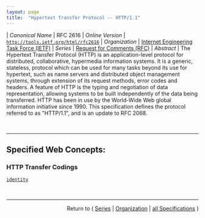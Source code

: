 ```yaml
---
layout: page
title:  "Hypertext Transfer Protocol -- HTTP/1.1"
---
```


| *Canonical Name* | RFC 2616
| *Online Version* | [`http://tools.ietf.org/html/rfc2616`](http://tools.ietf.org/html/rfc2616)
| *Organization* | [Internet Engineering Task Force (IETF)](..  "List of specification series by this organization")
| *Series* | [Request for Comments (RFC)](.  "List of specifications in this series")
| *Abstract* | The Hypertext Transfer Protocol (HTTP) is an application-level protocol for distributed, collaborative, hypermedia information systems. It is a generic, stateless, protocol which can be used for many tasks beyond its use for hypertext, such as name servers and distributed object management systems, through extension of its request methods, error codes and headers. A feature of HTTP is the typing and negotiation of data representation, allowing systems to be built independently of the data being transferred. HTTP has been in use by the World-Wide Web global information initiative since 1990. This specification defines the protocol referred to as "HTTP/1.1", and is an update to RFC 2068.

<br/>
<hr/>

## Specified Web Concepts:

### HTTP Transfer Codings

[`identity`](/concepts/http-transfer-coding/identity "The default (identity) encoding; the use of no transformation whatsoever. This content-coding is used only in the Accept-Encoding header, and SHOULD NOT be used in the Content-Encoding header.")



<br/>
<hr/>

<p style="text-align: right">Return to ( <a href="./">Series</a> | <a href="../">Organization</a> | <a href="../../">all Specifications</a> )</p>